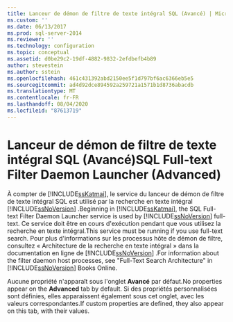 ```yaml
---
title: Lanceur de démon de filtre de texte intégral SQL (Avancé) | Microsoft Docs
ms.custom: ''
ms.date: 06/13/2017
ms.prod: sql-server-2014
ms.reviewer: ''
ms.technology: configuration
ms.topic: conceptual
ms.assetid: d0be29c2-19df-4882-9832-2efdbefb4b89
author: stevestein
ms.author: sstein
ms.openlocfilehash: 461c431392abd2150ee5f1d797bf6ac6366eb5e5
ms.sourcegitcommit: ad4d92dce894592a259721a1571b1d8736abacdb
ms.translationtype: MT
ms.contentlocale: fr-FR
ms.lasthandoff: 08/04/2020
ms.locfileid: "87613719"
---
```

# <a name="sql-full-text-filter-daemon-launcher-advanced"></a><span data-ttu-id="d2ed1-102">Lanceur de démon de filtre de texte intégral SQL (Avancé)</span><span class="sxs-lookup"><span data-stu-id="d2ed1-102">SQL Full-text Filter Daemon Launcher (Advanced)</span></span>
  <span data-ttu-id="d2ed1-103">À compter de [!INCLUDE[ssKatmai](../../includes/sskatmai-md.md)], le service du lanceur de démon de filtre de texte intégral SQL est utilisé par la recherche en texte intégral [!INCLUDE[ssNoVersion](../../includes/ssnoversion-md.md)] .</span><span class="sxs-lookup"><span data-stu-id="d2ed1-103">Beginning in [!INCLUDE[ssKatmai](../../includes/sskatmai-md.md)], the SQL Full-text Filter Daemon Launcher service is used by [!INCLUDE[ssNoVersion](../../includes/ssnoversion-md.md)] full-text.</span></span> <span data-ttu-id="d2ed1-104">Ce service doit être en cours d'exécution pendant que vous utilisez la recherche en texte intégral.</span><span class="sxs-lookup"><span data-stu-id="d2ed1-104">This service must be running if you use full-text search.</span></span> <span data-ttu-id="d2ed1-105">Pour plus d'informations sur les processus hôte de démon de filtre, consultez « Architecture de la recherche en texte intégral » dans la documentation en ligne de [!INCLUDE[ssNoVersion](../../includes/ssnoversion-md.md)] .</span><span class="sxs-lookup"><span data-stu-id="d2ed1-105">For information about the filter daemon host processes, see "Full-Text Search Architecture" in [!INCLUDE[ssNoVersion](../../includes/ssnoversion-md.md)] Books Online.</span></span>  
  
 <span data-ttu-id="d2ed1-106">Aucune propriété n'apparaît sous l'onglet **Avancé** par défaut.</span><span class="sxs-lookup"><span data-stu-id="d2ed1-106">No properties appear on the **Advanced** tab by default.</span></span> <span data-ttu-id="d2ed1-107">Si des propriétés personnalisées sont définies, elles apparaissent également sous cet onglet, avec les valeurs correspondantes.</span><span class="sxs-lookup"><span data-stu-id="d2ed1-107">If custom properties are defined, they also appear on this tab, with their values.</span></span>  
  
  

